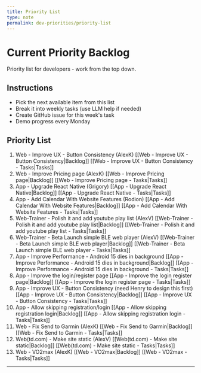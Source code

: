 ```yaml
---
title: Priority List
type: note
permalink: dev-priorities/priority-list
---
```


# Current Priority Backlog

Priority list for developers - work from the top down.

## Instructions
- Pick the next available item from this list
- Break it into weekly tasks (use LLM help if needed)
- Create GitHub issue for this week's task
- Demo progress every Monday

## Priority List

1. Web - Improve UX - Button Consistency (AlexK) [[Web - Improve UX - Button Consistency|Backlog]] [[Web - Improve UX - Button Consistency - Tasks|Tasks]]
2. Web - Improve Pricing page (AlexK) [[Web - Improve Pricing page|Backlog]] [[Web - Improve Pricing page - Tasks|Tasks]]
3. App - Upgrade React Native (Grigory) [[App - Upgrade React Native|Backlog]] [[App - Upgrade React Native - Tasks|Tasks]]
4. App - Add Calendar With Website Features (Rodion) [[App - Add Calendar With Website Features|Backlog]] [[App - Add Calendar With Website Features - Tasks|Tasks]]
5. Web-Trainer - Polish it and add youtube play list (AlexV) [[Web-Trainer - Polish it and add youtube play list|Backlog]] [[Web-Trainer - Polish it and add youtube play list - Tasks|Tasks]]
6. Web-Trainer - Beta Launch simple BLE web player (AlexV) [[Web-Trainer - Beta Launch simple BLE web player|Backlog]] [[Web-Trainer - Beta Launch simple BLE web player - Tasks|Tasks]]
7. App - Improve Performance - Android 15 dies in background [[App - Improve Performance - Android 15 dies in background|Backlog]] [[App - Improve Performance - Android 15 dies in background - Tasks|Tasks]]
8. App - Improve the login/register page [[App - Improve the login register page|Backlog]] [[App - Improve the login register page - Tasks|Tasks]] 
9. App - Improve UX - Button Consistency (need Henry to design this first) [[App - Improve UX - Button Consistency|Backlog]] [[App - Improve UX - Button Consistency - Tasks|Tasks]]
10. App - Allow skipping registration/login [[App - Allow skipping registration login|Backlog]] [[App - Allow skipping registration login - Tasks|Tasks]]
11. Web - Fix Send to Garmin (AlexK) [[Web - Fix Send to Garmin|Backlog]] [[Web - Fix Send to Garmin - Tasks|Tasks]]
12. Web(td.com) - Make site static (AlexV) [[Web(td.com) - Make site static|Backlog]] [[Web(td.com) - Make site static - Tasks|Tasks]]
13. Web - VO2max (AlexK) [[Web - VO2max|Backlog]] [[Web - VO2max - Tasks|Tasks]]

---

